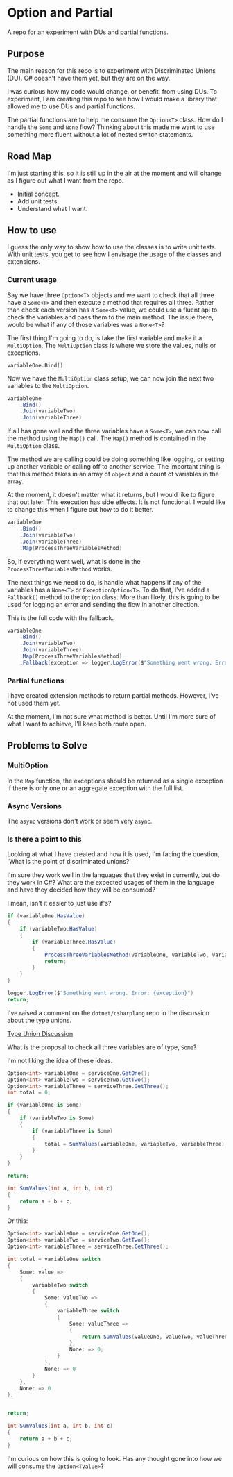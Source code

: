 # Option and Partial

 A repo for an experiment with DUs and partial functions.

 ## Purpose

 The main reason for this repo is to experiment with Discriminated Unions (DU). C# doesn't have them yet, but they are on the way.

 I was curious how my code would change, or benefit, from using DUs. To experiment, I am creating this repo to see how I would make a library that allowed me to use DUs and partial functions.

 The partial functions are to help me consume the `Option<T>` class. How do I handle the `Some` and `None` flow? Thinking about this made me want to use something more fluent without a lot of nested switch statements.

## Road Map

I'm just starting this, so it is still up in the air at the moment and will change as I figure out what I want from the repo.

* Initial concept.
* Add unit tests.
* Understand what I want.

## How to use

I guess the only way to show how to use the classes is to write unit tests. With unit tests, you get to see how I envisage the usage of the classes and extensions.

### Current usage

Say we have three `Option<T>` objects and we want to check that all three have a `Some<T>` and then execute a method that requires all three. Rather than check each version has a `Some<T>` value, we could use a fluent api to check the variables and pass them to the main method. The issue there, would be what if any of those variables was a `None<T>`?

The first thing I'm going to do, is take the first variable and make it a `MultiOption`. The `MultiOption` class is where we store the values, nulls or exceptions.

`variableOne.Bind()`

Now we have the `MultiOption` class setup, we can now join the next two variables to the `MultiOption`.

```csharp
variableOne
    .Bind()
    .Join(variableTwo)
    .Join(variableThree)
```

If all has gone well and the three variables have a `Some<T>`, we can now call the method using the `Map()` call. The `Map()` method is contained in the `MultiOption` class.

The method we are calling could be doing something like logging, or setting up another variable or calling off to another service. The important thing is that this method takes in an array of `object` and a count of variables in the array.

At the moment, it doesn't matter what it returns, but I would like to figure that out later. This execution has side effects. It is not functional. I would like to change this when I figure out how to do it better.

```csharp
variableOne
    .Bind()
    .Join(variableTwo)
    .Join(variableThree)
    .Map(ProcessThreeVariablesMethod)
```

So, if everything went well, what is done in the `ProcessThreeVariablesMethod` works.

The next things we need to do, is handle what happens if any of the variables has a `None<T>` or `ExceptionOption<T>`. To do that, I've added a `Fallback()` method to the `Option` class. More than likely, this is going to be used for logging an error and sending the flow in another direction.

This is the full code with the fallback.

```csharp
variableOne
    .Bind()
    .Join(variableTwo)
    .Join(variableThree)
    .Map(ProcessThreeVariablesMethod)
    .Fallback(exception => logger.LogError($"Something went wrong. Error: {exception}"));
```

### Partial functions

I have created extension methods to return partial methods. However, I've not used them yet.

At the moment, I'm not sure what method is better. Until I'm more sure of what I want to achieve, I'll keep both route open.

## Problems to Solve

### MultiOption

In the `Map` function, the exceptions should be returned as a single exception if there is only one or an aggregate exception with the full list.

### Async Versions

The `async` versions don't work or seem very `async`.

### Is there a point to this

Looking at what I have created and how it is used, I'm facing the question, 'What is the point of discriminated unions?'

I'm sure they work well in the languages that they exist in currently, but do they work in C#? What are the expected usages of them in the language and have they decided how they will be consumed?

I mean, isn't it easier to just use if's?

```csharp
if (variableOne.HasValue)
{
    if (variableTwo.HasValue)
    {
        if (variableThree.HasValue)
        {
            ProcessThreeVariablesMethod(variableOne, variableTwo, variableThree);
            return;
        }
    }
}

logger.LogError($"Something went wrong. Error: {exception}")
return;
```

I've raised a comment on the `dotnet/csharplang` repo in the discussion about the type unions.

[Type Union Discussion](https://github.com/dotnet/csharplang/discussions/8313?sort=new)

What is the proposal to check all three variables are of type, `Some`?

I'm not liking the idea of these ideas.

```csharp
Option<int> variableOne = serviceOne.GetOne();
Option<int> variableTwo = serviceTwo.GetTwo();
Option<int> variableThree = serviceThree.GetThree();
int total = 0;

if (variableOne is Some)
{
    if (variableTwo is Some)
    {
        if (variableThree is Some)
        {
            total = SumValues(variableOne, variableTwo, variableThree)
        }
    }
}

return;

int SumValues(int a, int b, int c)
{
    return a + b + c;
}

```

Or this:

```csharp
Option<int> variableOne = serviceOne.GetOne();
Option<int> variableTwo = serviceTwo.GetTwo();
Option<int> variableThree = serviceThree.GetThree();

int total = variableOne switch
{
    Some: value => 
    {
        variableTwo switch
        {
            Some: valueTwo =>
            {
                variableThree switch
                {
                    Some: valueThree => 
                    {
                        return SumValues(valueOne, valueTwo, valueThree);
                    },
                    None: => 0;
                }
            },
            None: => 0
        }
    },
    None: => 0
};


return;

int SumValues(int a, int b, int c)
{
    return a + b + c;
}
```

I'm curious on how this is going to look. Has any thought gone into how we will consume the `Option<TValue>`?
